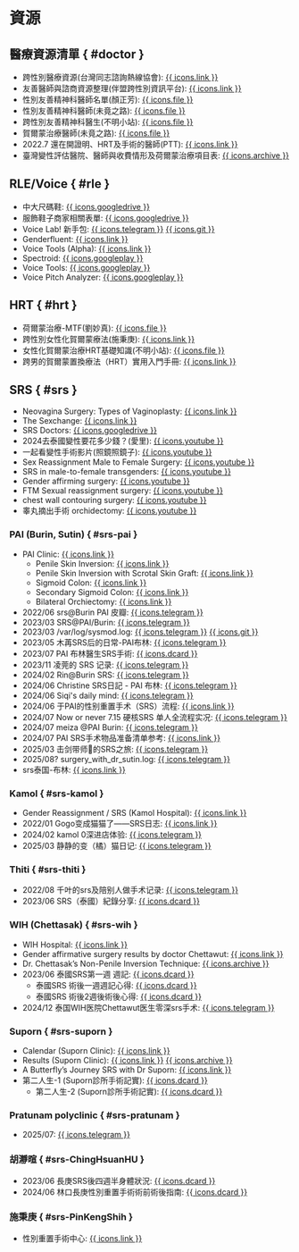 # 資源

## 醫療資源清單 { #doctor }
- 跨性別醫療資源(台灣同志諮詢熱線協會): [{{ icons.link }}](https://hotline.org.tw/pagegeneral/3244)
- 友善醫師與諮商資源整理(伴盟跨性別資訊平台): [{{ icons.link }}](https://transgender.tapcpr.org/archives/11189)
- 性別友善精神科醫師名單(顏正芳): [{{ icons.file }}](./assets/documents/性別友善精神科醫師名單(顏正芳).md)
- 性別友善精神科醫師(未竟之路): [{{ icons.file }}](./assets/documents/性別友善精神科醫師(未竟之路).md)
- 跨性別友善精神科醫生(不明小站): [{{ icons.file }}](./assets/documents/跨性別友善精神科醫生(不明小站).md)
- 賀爾蒙治療醫師(未竟之路): [{{ icons.file }}](./assets/documents/賀爾蒙治療醫師(未竟之路).md)
- 2022.7 還在開證明、HRT及手術的醫師(PTT): [{{ icons.link }}](https://www.ptt.cc/bbs/transgender/M.1323013579.A.C29.html)
- 臺灣變性評估醫院、醫師與收費情形及荷爾蒙治療項目表: [{{ icons.archive }}](https://web.archive.org/web/20230921230341/http://intermargins.net/repression/deviant/transgender/tgpamphlet/charge.htm)

## RLE/Voice { #rle }
- 中大尺碼鞋: [{{ icons.googledrive }}](https://docs.google.com/spreadsheets/d/1v7ulGhciRNmqKfYa1WoX0fj52cQLj8xpZCYBX8Y3iiY/view)
- 服飾鞋子商家相關表單: [{{ icons.googledrive }}](https://docs.google.com/spreadsheets/d/19ab1-eOeMH0scveo6WcyHMPzvMU-MZvWBSA03pVV0U4/view)
- Voice Lab! 新手包: [{{ icons.telegram }}](https://t.me/+m0rXsTRbH4A1MWJl) [{{ icons.git }}](https://github.com/awesometrans/archive/blob/main/%E5%A3%B0%E9%9F%B3/Voice%20Lab!%20%E6%96%B0%E6%89%8B%E5%8C%85)
- Genderfluent: [{{ icons.link }}](https://app.genderfluentapp.com/)
- Voice Tools (Alpha): [{{ icons.link }}](https://voice.hydev.org/)
- Spectroid: [{{ icons.googleplay }}](https://play.google.com/store/apps/details?id=org.intoorbit.spectrum)
- Voice Tools: [{{ icons.googleplay }}](https://play.google.com/store/apps/details?id=com.DevExtras.VoiceTools)
- Voice Pitch Analyzer: [{{ icons.googleplay }}](https://apkpure.com/voice-pitch-analyzer/de.lilithwittmann.voicepitchanalyzer)

## HRT { #hrt }
- 荷爾蒙治療-MTF(劉妙真): [{{ icons.file }}](https://sex.ncu.edu.tw/intermargins/repression/deviant/transgender/tgpamphlet/2004Jan-Jun/hormones-MtF.pdf)
- 跨性別女性化賀爾蒙療法(施秉庚): [{{ icons.link }}](https://www.cmuh.cmu.edu.tw/NewsInfo/NewsArticle?no=6907)
- 女性化賀爾蒙治療HRT基礎知識(不明小站): [{{ icons.file }}](./assets/documents/女性化賀爾蒙治療HRT基礎知識(不明小站).md)
- 跨男的賀爾蒙置換療法（HRT）實用入門手冊: [{{ icons.link }}](https://trans-attaboy.com/hrt-guidebook/)

## SRS { #srs }
- Neovagina Surgery: Types of Vaginoplasty: [{{ icons.link }}](https://www.verywellhealth.com/different-types-of-vaginoplasty-4171503)
- The Sexchange: [{{ icons.link }}](https://thesexchange.com/)
- SRS Doctors: [{{ icons.googledrive }}](https://drive.google.com/drive/folders/1ewFgA4-8T_uLWApskTSSsRLdWI01AiZi)
- 2024去泰國變性要花多少錢？(愛里):  [{{ icons.youtube }}](https://www.youtube.com/watch?v=YKvG8v7GsLM)
- 一起看變性手術影片(照鏡照鏡子): [{{ icons.youtube }}](https://www.youtube.com/watch?v=ndaYk3QOn0U)
- Sex Reassignment Male to Female Surgery: [{{ icons.youtube }}](https://www.youtube.com/watch?v=SH-j3r_Rwsw)
- SRS in male-to-female transgenders: [{{ icons.youtube }}](https://www.youtube.com/1S2C5ZypsGI)
- Gender affirming surgery: [{{ icons.youtube }}](https://www.youtube.com/n6xpuzuVR-4)
- FTM Sexual reassignment surgery: [{{ icons.youtube }}](https://www.youtube.com/8mIZLJIUqNw)
- chest wall contouring surgery: [{{ icons.youtube }}](https://www.youtube.com/hmEJyWzMDG8)
- 睾丸摘出手術 orchidectomy: [{{ icons.youtube }}](https://www.youtube.com/g6B8vYEu9oM)

### PAI (Burin, Sutin) { #srs-pai }
- PAI Clinic: [{{ icons.link }}](https://pai.co.th/)
	- Penile Skin Inversion: [{{ icons.link }}](https://pai.co.th/service/srs-penile-skin-inversion/)
	- Penile Skin Inversion with Scrotal Skin Graft: [{{ icons.link }}](https://pai.co.th/service/penile-skin-inversion-scrotal-skin-graft-male-to-female-trans-women/)
	- Sigmoid Colon: [{{ icons.link }}](https://pai.co.th/service/srs-sigmoid-colon/)
	- Secondary Sigmoid Colon: [{{ icons.link }}](https://pai.co.th/service/secondary-sigmoid-colon/)
	- Bilateral Orchiectomy: [{{ icons.link }}](https://pai.co.th/service/bilateral-orchiectomy-surgery/)
- 2022/06 srs@Burin PAI 皮瓣: [{{ icons.telegram }}](https://t.me/Hana_SRSviaBurin)
- 2023/03 SRS@PAI/Burin: [{{ icons.telegram }}](https://t.me/+RmJoIA0HRJMzYTYx)
- 2023/03 /var/log/sysmod.log: [{{ icons.telegram }}](https://t.me/+ry91g0QDl4diMWQ1) [{{ icons.git }}](https://github.com/project-trans/reports/discussions/4)
- 2023/05 木苒SRS后的日常-PAI布林: [{{ icons.telegram }}](https://t.me/muranSRSinpai)
- 2023/07 PAI 布林醫生SRS手術: [{{ icons.dcard }}](https://www.dcard.tw/f/trans/p/253162257)
- 2023/11 凌莞的 SRS 记录: [{{ icons.telegram }}](https://t.me/+juHjVxNKsIhkYjll)
- 2024/02 Rin@Burin SRS: [{{ icons.telegram }}](https://t.me/+WLC7BVdzMNw5NmVl)
- 2024/06 Christine SRS日記 - PAI 布林: [{{ icons.telegram }}](https://t.me/christineGASdiary)
- 2024/06 Siqi's daily mind: [{{ icons.telegram }}](https://t.me/SIQIsDailyMind)
- 2024/06 于PAI的性别重置手术（SRS）流程: [{{ icons.link }}](https://zhuanlan.zhihu.com/p/733798080)
- 2024/07 Now or never 7.15 硬核SRS 单人全流程实况: [{{ icons.telegram }}](https://t.me/+JEcM2LEjZaxkMjg9)
- 2024/07 meiza @PAI Burin: [{{ icons.telegram }}](https://t.me/meizaSRS)
- 2024/07 PAI SRS手术物品准备清单参考: [{{ icons.link }}](https://meiza.cc/?p=1274)
- 2025/03 击剑带师🤺的SRS之旅: [{{ icons.telegram }}](https://t.me/Jtldmio)
- <font class="unknown">2025/08? surgery_with_dr_sutin.log:</font> [{{ icons.telegram }}](https://t.me/WindySRS)
- srs泰国-布林: [{{ icons.link }}](https://pizyj.notion.site/)

### Kamol { #srs-kamol }
- Gender Reassignment / SRS (Kamol Hospital): [{{ icons.link }}](https://www.kamolhospital.com/before-after/3/gender-reassignment-srs)
- 2022/01 Gogo变成猫猫了——SRS日志: [{{ icons.link }}](https://blog.gogo.moe/gogo_became_a_cat/)
- 2024/02 kamol 0深进店体验: [{{ icons.telegram }}](https://t.me/kamolzerodepthexperience)
- 2025/03 静静的变（橘）猫日记: [{{ icons.telegram }}](https://t.me/miaomiao202503010)

### Thiti { #srs-thiti }
- 2022/08 千叶的srs及陪别人做手术记录: [{{ icons.telegram }}](https://t.me/chibars)
- 2023/06 SRS（泰國）紀錄分享: [{{ icons.dcard }}](https://www.dcard.tw/f/trans/p/242707248)

### WIH (Chettasak) { #srs-wih }
- WIH Hospital: [{{ icons.link }}](https://www.wihhospital.com/)
- Gender affirmative surgery results by doctor Chettawut: [{{ icons.link }}](https://www.chet-plasticsurgery.com/gender-affirmative-surgery-results-by-dr-chettawut-at-wih-hospital-bkk-chet-plastic-surgery/)
- Dr. Chettasak’s Non-Penile Inversion Technique: [{{ icons.archive }}](https://web.archive.org/web/20250208230444/https://www.wihhospital.com/gender-affirming-surgery/gender-affirming-services-male-to-female-gender-affirming-surgery-non-penile-inversion-for-aesthetic-vulva-appearance/)
- 2023/06 泰國SRS第一週 週記: [{{ icons.dcard }}](https://www.dcard.tw/f/trans/p/242532009)
    - 泰國SRS 術後一週週記心得: [{{ icons.dcard }}](https://www.dcard.tw/f/trans/p/242589542)
    - 泰國SRS 術後2週後術後心得: [{{ icons.dcard }}](https://www.dcard.tw/f/trans/p/242692643)
- 2024/12 泰国WIH医院Chettawut医生零深srs手术: [{{ icons.telegram }}](https://t.me/+NIUeFzFPx4w3YTM1)

### Suporn { #srs-suporn }
- Calendar (Suporn Clinic): [{{ icons.link }}](https://supornclinic.com/calendar/)
- Results (Suporn Clinic): [{{ icons.link }}](https://supornclinic.com/results/) [{{ icons.archive }}](https://web.archive.org/web/20150221041755/http://supornclinic.com/restricted/SRS/Results.aspx)
- A Butterfly’s Journey SRS with Dr Suporn: [{{ icons.link }}](https://www.reddit.com/r/Transgender_Surgeries/comments/fayd3p/srs_with_dr_suporn_pdf_5th_edition/)
- 第二人生-1 (Suporn診所手術記實): [{{ icons.dcard }}](https://www.dcard.tw/f/trans/p/243075762)
    - 第二人生-2 (Suporn診所手術記實): [{{ icons.dcard }}](https://www.dcard.tw/f/trans/p/243076071)

### Pratunam polyclinic { #srs-pratunam }
- 2025/07: [{{ icons.telegram }}](https://t.me/+U6DIoZBihARlYzVl)

### 胡瀞暄 { #srs-ChingHsuanHU }
- 2023/06 長庚SRS後四週半身體狀況: [{{ icons.dcard }}](https://www.dcard.tw/f/trans/p/243346277)
- 2024/06 林口長庚性別重置手術術前術後指南: [{{ icons.dcard }}](https://www.dcard.tw/f/trans/p/256022377)

### 施秉庚 { #srs-PinKengShih }
- 性別重置手術中心: [{{ icons.link }}](https://transgender.com.tw/about.html)
